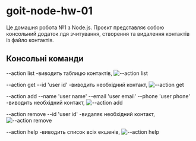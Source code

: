 # goit-node-hw-01

Це домашня робота №1 з Node.js. Проєкт представляє собою консольний додаток лдя зчитування,
створення та видалення контактів із файло контактів.

## Консольні команди

--action list -виводить таблицю контактів, ![--action list](https://i.ibb.co/XpZtnMr/list.png)

--action get --id 'user id' -виводить необхідний контакт,
![--action get](https://i.ibb.co/F8Mt3hC/get.png)

--action add --name 'user name' --email 'user email' --phone 'user phone' -виводить необхідний
контакт, ![--action add](https://i.ibb.co/F8Mt3hC/add.png)

--action remove --id 'user id' -видаляє необхідний контакт,
![--action remove](https://i.ibb.co/F8Mt3hC/remove.png)

--action help -виводить список всіх екшенів, ![--action help](https://i.ibb.co/t4B2chW/help.png)
